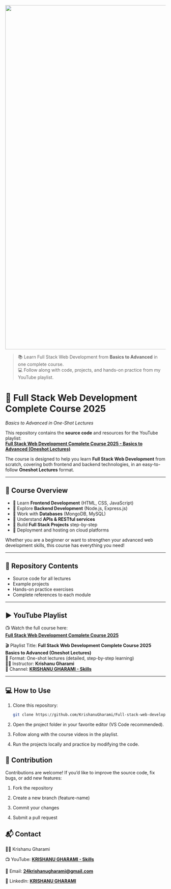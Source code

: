 <p align="center">
  <img width="1920" height="1080" alt="20250910_162418" src="https://github.com/user-attachments/assets/38a1b6bb-79f7-4b71-9cad-a0adfb01cd3c" />
</p>

> 📚 Learn Full Stack Web Development from **Basics to Advanced** in one complete course.  
> 💻 Follow along with code, projects, and hands-on practice from my YouTube playlist.  

# 🚀 Full Stack Web Development Complete Course 2025  
_Basics to Advanced in One-Shot Lectures_  

This repository contains the **source code** and resources for the YouTube playlist:  
**[Full Stack Web Development Complete Course 2025 - Basics to Advanced (Oneshot Lectures)](https://youtube.com/playlist?list=PLvlILNcFROYcB18rBiO5kk1LkPZT6xoWn&si=RbL8zqI0MhbPeXvz)**  

The course is designed to help you learn **Full Stack Web Development** from scratch, covering both frontend and backend technologies, in an easy-to-follow **Oneshot Lectures** format.  

---

## 📌 Course Overview  

- 🎯 Learn **Frontend Development** (HTML, CSS, JavaScript)  
- 🎯 Explore **Backend Development** (Node.js, Express.js)  
- 🎯 Work with **Databases** (MongoDB, MySQL)  
- 🎯 Understand **APIs & RESTful services**  
- 🎯 Build **Full Stack Projects** step-by-step  
- 🎯 Deployment and hosting on cloud platforms  

Whether you are a beginner or want to strengthen your advanced web development skills, this course has everything you need!  

---

## 📂 Repository Contents  

- Source code for all lectures  
- Example projects  
- Hands-on practice exercises  
- Complete references to each module  

---

## ▶️ YouTube Playlist  

📺 Watch the full course here:  
**[Full Stack Web Development Complete Course 2025](https://youtube.com/playlist?list=PLvlILNcFROYcB18rBiO5kk1LkPZT6xoWn&si=RbL8zqI0MhbPeXvz)**  

🎬 Playlist Title: **Full Stack Web Development Complete Course 2025 Basics to Advanced (Oneshot Lectures)**  
📌 Format: One-shot lectures (detailed, step-by-step learning)  
👨‍💻 Instructor: **Krishanu Gharami**  
📡 Channel: [**KRISHANU GHARAMI - Skills**](https://www.youtube.com/@krishanugharami-skills)  

---

## 💻 How to Use  

1. Clone this repository:  
   ```bash
   git clone https://github.com/KrishanuGharami/Full-stack-web-development-course-by-KG-Skills.git

2. Open the project folder in your favorite editor (VS Code recommended).

3. Follow along with the course videos in the playlist.

4. Run the projects locally and practice by modifying the code.

## 🤝 Contribution

Contributions are welcome! If you’d like to improve the source code, fix bugs, or add new features:

1. Fork the repository

2. Create a new branch (feature-name)

3. Commit your changes

4. Submit a pull request

## 📬 Contact

👨‍💻 Krishanu Gharami

📺 YouTube: [**KRISHANU GHARAMI - Skills**](https://www.youtube.com/@krishanugharami-skills)

📧 Email: [**24krishanugharami@gmail.com**](mailto:24krishanugharami@gmail.com)

💼 LinkedIn: [**KRISHANU GHARAMI**](https://www.linkedin.com/in/krishanugharami/)
